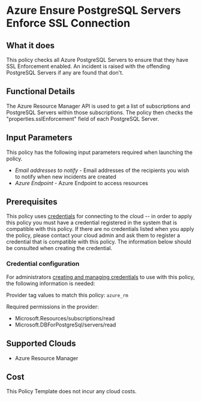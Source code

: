 # Azure Ensure PostgreSQL Servers Enforce SSL Connection

## What it does

This policy checks all Azure PostgreSQL Servers to ensure that they have SSL Enforcement enabled. An incident is raised with the offending PostgreSQL Servers if any are found that don't.

## Functional Details

The Azure Resource Manager API is used to get a list of subscriptions and PostgreSQL Servers within those subscriptions. The policy then checks the "properties.sslEnforcement" field of each PostgreSQL Server.

## Input Parameters

This policy has the following input parameters required when launching the policy.

- *Email addresses to notify* - Email addresses of the recipients you wish to notify when new incidents are created
- *Azure Endpoint* - Azure Endpoint to access resources

## Prerequisites

This policy uses [credentials](https://docs.flexera.com/flexera/EN/Automation/ManagingCredentialsExternal.htm) for connecting to the cloud -- in order to apply this policy you must have a credential registered in the system that is compatible with this policy. If there are no credentials listed when you apply the policy, please contact your cloud admin and ask them to register a credential that is compatible with this policy. The information below should be consulted when creating the credential.

### Credential configuration

For administrators [creating and managing credentials](https://docs.flexera.com/flexera/EN/Automation/ManagingCredentialsExternal.htm) to use with this policy, the following information is needed:

Provider tag values to match this policy: `azure_rm`

Required permissions in the provider:

- Microsoft.Resources/subscriptions/read
- Microsoft.DBForPostgreSql/servers/read

## Supported Clouds

- Azure Resource Manager

## Cost

This Policy Template does not incur any cloud costs.
